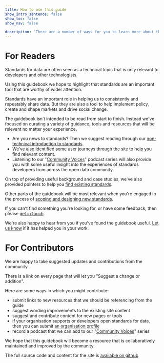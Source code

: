```yaml
---
title: How to use this guide
show_intro_sentence: false
show_toc: false
show_nav: false

description: 'There are a number of ways for you to learn more about the creation, development and adoption of open standards for data.'
---
```


# For Readers

Standards for data are often seen as a technical topic that is only relevant to developers and other technologists.

Using this guidebook we hope to highlight that standards are an important tool that are worthy of wider attention. 

Standards have an important role in helping us to consistently and repeatably share data. But they are also a tool to help 
implement policy, create and shape markets and drive social change.

The guidebook isn't intended to be read from start to finish. Instead we've focused on curating a variety of guidance, tools and 
resources that will be relevant no matter your experience.

* Are you news to standards? Then we suggest reading through our [non-technical introduction to standards](/introduction/).
* We've also identified [some user journeys through the site](/#site-content) to help you find relevant content.
* Listening to our "[Community Voices](/community/community-voices/)" podcast series will also provide you with some useful insight into the experiences of standards developers from across the open data community.

On top of providing useful background and case studies, we've also provided pointers to help you [find existing standards](/find-existing-standards/). 

Other parts of the guidebook will be most relevant when you're engaged in the process of [scoping and designing new standards](/creating-open-standards/).

If you can't find something you're looking for, or have some feedback, then please [get in touch](/about/contact/).

We're also happy to hear from you if you've found the guidebook useful. [Let us know](/about/contact/) if it has helped you in your work.

# For Contributors

We are happy to take suggested updates and contributions from the community.

There is a link on every page that will let you "Suggest a change or addition". 

Here are some ways in which you might contribute:

* submit links to new resources that we should be referencing from the guide
* suggest wording improvements to the existing site content
* suggest and contribute content for new pages or tools
* if your organisation supports or developers open standards for data, then you can submit [an organisation profile](/community/who-can-i-work-with/)
* record a podcast that we can add to our "[Community Voices](/community/community-voices/)" series

We hope that this guidebook will become a resource that is collaboratively maintained and improved by the community. 

The full source code and content for the site is [available on github](https://github.com/theodi/open-standards-guidebook).
